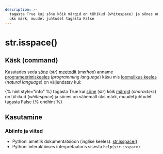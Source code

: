 ```yaml
---
description: >-
  tagasta True kui sõne kõik märgid on tühikud (whitespace) ja sõnes on vähemalt
  üks märk, muudel juhtudel tagasta False
---
```


# str.isspace\(\)

## Käsk \(command\)

Kasutades seda [sõne](../) \(_str_\) [meetodit](../../../../terminid/sonastik/meetod-method.md) \(_method_\) anname [programeerimiskeeles](../../../../terminid/sonastik/programmeerimiskeel-programming-language.md) \(_programming language_\) käsu mis [loomulikus keeles](../../../../terminid/sonastik/loomulik-keel-natural-language.md) \(_natural language_\) on väljendatav kui: 

{% hint style="info" %}
tagasta True kui [sõne](../) \(_str_\) kõik [märgid](../../../../terminid/sonastik/maerk-character.md) \(_characters_\) on tühikud \(_whitespace_\) ja sõnes on vähemalt üks märk, muudel juhtudel tagasta False
{% endhint %}



## Kasutamine

### Abiinfo ja viited

* Pythoni ametlik dokumentatsioon \(inglise keeles\): [str.isspace\(\)](https://docs.python.org/3/library/stdtypes.html#str.isspace)
* Pythoni interaktiivses interpretaatoris sisesta `help(str.isspace)`



